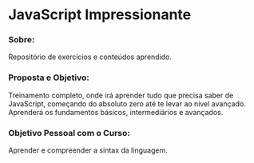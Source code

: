 # JavaScript Impressionante

### Sobre:

Repositório de exercícios e conteúdos aprendido.

### Proposta e Objetivo:

Treinamento completo, onde irá aprender tudo que precisa saber de JavaScript, começando do 
absoluto zero até te levar ao nível avançado. Aprenderá os fundamentos básicos, intermediários e avançados.

### Objetivo Pessoal com o Curso:

Aprender e compreender a sintax da linguagem. 
